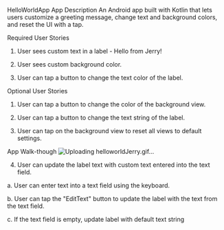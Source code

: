 HelloWorldApp
App Description
An Android app built with Kotlin that lets users customize a greeting message, change text and background colors, and reset the UI with a tap.


Required User Stories
 1. User sees custom text in a label - Hello from Jerry!

 2. User sees custom background color.

 3. User can tap a button to change the text color of the label.

Optional User Stories
 1. User can tap a button to change the color of the background view.

 2. User can tap a button to change the text string of the label.

 3. User can tap on the background view to reset all views to default settings.

App Walk-though
![Uploading helloworldJerry.gif…]()

 4. User can update the label text with custom text entered into the text field.

 a. User can enter text into a text field using the keyboard.

 b. User can tap the "EditText" button to update the label with the text from the text field.

 c. If the text field is empty, update label with default text string
